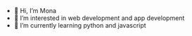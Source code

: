 - 👋 Hi, I’m Mona
- 👀 I’m interested in web development and app development
- 🌱 I’m currently learning python and javascript

<!---
mhalahmadi/mhalahmadi is a ✨ special ✨ repository because its `README.md` (this file) appears on your GitHub profile.
You can click the Preview link to take a look at your changes.
--->
